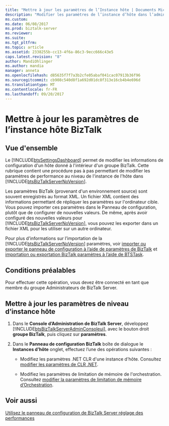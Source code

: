 ```yaml
---
title: "Mettre à jour les paramètres de l’Instance hôte | Documents Microsoft"
description: "Modifier les paramètres de l’instance d’hôte dans l’administrateur BizTalk Server"
ms.custom: 
ms.date: 06/08/2017
ms.prod: biztalk-server
ms.reviewer: 
ms.suite: 
ms.tgt_pltfrm: 
ms.topic: article
ms.assetid: 2338255b-cc13-4f6a-86c3-9ecc666c43e5
caps.latest.revision: "8"
author: MandiOhlinger
ms.author: mandia
manager: anneta
ms.openlocfilehash: d85635f7f7a3b2cfe05abaf041cac07913b36f96
ms.sourcegitcommit: cb908c540d8f1a692d01dc8f313e16cb4b4e696d
ms.translationtype: MT
ms.contentlocale: fr-FR
ms.lasthandoff: 09/20/2017
---
```

# <a name="update-biztalk-host-instance-settings"></a>Mettre à jour les paramètres de l’instance hôte BizTalk

## <a name="overview"></a>Vue d'ensemble
Le [!INCLUDE[btsSettingsDashboard](../includes/btssettingsdashboard-md.md)] permet de modifier les informations de configuration d'un hôte donné à l'intérieur d'un groupe BizTalk. Cette rubrique contient une procédure pas à pas permettant de modifier les paramètres de performance au niveau de l'instance de l'hôte dans [!INCLUDE[btsBizTalkServerNoVersion](../includes/btsbiztalkservernoversion-md.md)].  
  
 Les paramètres BizTalk (provenant d'un environnement source) sont souvent enregistrés au format XML. Un fichier XML contient des informations permettant de répliquer les paramètres sur l'ordinateur cible. Vous pouvez importer ces paramètres dans le Panneau de configuration, plutôt que de configurer de nouvelles valeurs. De même, après avoir configuré des nouvelles valeurs pour [!INCLUDE[btsBizTalkServerNoVersion](../includes/btsbiztalkservernoversion-md.md)], vous pouvez les exporter dans un fichier XML pour les utiliser sur un autre ordinateur.  
  
 Pour plus d’informations sur l’importation de la [!INCLUDE[btsBizTalkServerNoVersion](../includes/btsbiztalkservernoversion-md.md)] paramètres, voir [importer ou exporter le panneau de configuration à l’aide de paramètres de BizTalk](how-to-import-biztalk-settings-using-settings-dashboard.md) et [importation ou exportation BizTalk paramètres à l’aide de BTSTask](how-to-import-biztalk-settings-using-btstask.md). 
  
## <a name="prerequisites"></a>Conditions préalables  
 Pour effectuer cette opération, vous devez être connecté en tant que membre du groupe Administrateurs de BizTalk Server.  
  
## <a name="update-the-host-instance-level-settings"></a>Mettre à jour les paramètres de niveau d’instance hôte  
  
1.  Dans le **Console d’Administration de BizTalk Server**, développez [!INCLUDE[btsBizTalkServerAdminConsoleui](../includes/btsbiztalkserveradminconsoleui-md.md)], avec le bouton droit **groupe BizTalk**, puis cliquez sur **paramètres**.  
  
2.  Dans le **Panneau de configuration BizTalk** boîte de dialogue le **Instances d’hôte** onglet, effectuez l’une des opérations suivantes :  
  
    -   Modifiez les paramètres .NET CLR d'une instance d'hôte. Consultez [modifier les paramètres de CLR .NET](../core/how-to-modify-net-clr-settings.md).  
  
    -   Modifiez les paramètres de limitation de mémoire de l'orchestration. Consultez [modifier la paramètres de limitation de mémoire d’Orchestration](../core/how-to-modify-orchestration-memory-throttling-settings.md).  
  
## <a name="see-also"></a>Voir aussi  
 [Utilisez le panneau de configuration de BizTalk Server réglage des performances](../core/using-settings-dashboard-for-biztalk-server-performance-tuning.md)